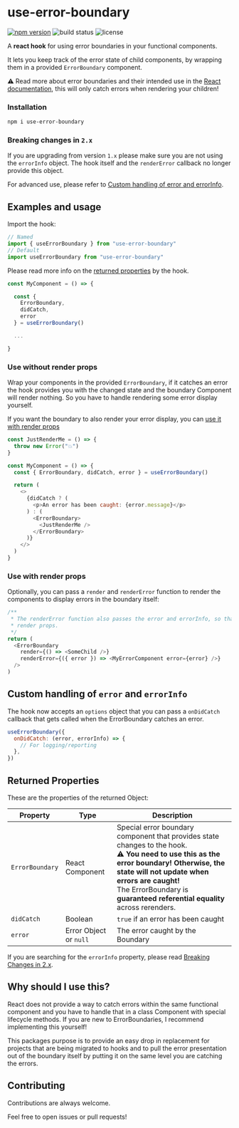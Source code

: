# use-error-boundary

[![npm version](https://img.shields.io/npm/v/use-error-boundary.svg)](https://www.npmjs.com/package/use-error-boundary)
![build status](https://travis-ci.org/JoschuaSchneider/use-error-boundary.svg?branch=master)
![license](https://img.shields.io/npm/l/use-error-boundary.svg)

A **react hook** for using error boundaries in your functional components.

It lets you keep track of the error state of child components, by wrapping them in a provided `ErrorBoundary` component.

:warning: Read more about error boundaries and their intended use in the [React documentation](https://reactjs.org/docs/error-boundaries.html), this will only catch errors when rendering your children!

### Installation

```bash
npm i use-error-boundary
```

### Breaking changes in `2.x`

If you are upgrading from version `1.x` please make sure you are not using the `errorInfo` object.
The hook itself and the `renderError` callback no longer provide this object.

For advanced use, please refer to [Custom handling of error and errorInfo](#custom-handling-of-error-and-errorinfo).

## Examples and usage

Import the hook:

```javascript
// Named
import { useErrorBoundary } from "use-error-boundary"
// Default
import useErrorBoundary from "use-error-boundary"
```

Please read more info on the [returned properties](#returned-properties) by the hook.

```javascript
const MyComponent = () => {

  const {
    ErrorBoundary,
    didCatch,
    error
  } = useErrorBoundary()

  ...

}
```

### Use without render props

Wrap your components in the provided `ErrorBoundary`,
if it catches an error the hook provides you with the changed state and the boundary Component will render nothing. So you have to handle rendering some error display yourself.

If you want the boundary to also render your error display, you can [use it with render props](#use-with-render-props)

```javascript
const JustRenderMe = () => {
  throw new Error("💥")
}

const MyComponent = () => {
  const { ErrorBoundary, didCatch, error } = useErrorBoundary()

  return (
    <>
      {didCatch ? (
        <p>An error has been caught: {error.message}</p>
      ) : (
        <ErrorBoundary>
          <JustRenderMe />
        </ErrorBoundary>
      )}
    </>
  )
}
```

### Use with render props

Optionally, you can pass a `render` and `renderError` function to render the components to display errors in the boundary itself:

```javascript
/**
 * The renderError function also passes the error and errorInfo, so that you can display it using
 * render props.
 */
return (
  <ErrorBoundary
    render={() => <SomeChild />}
    renderError={({ error }) => <MyErrorComponent error={error} />}
  />
)
```

## Custom handling of `error` and `errorInfo`

The hook now accepts an `options` object that you can pass a `onDidCatch` callback that gets called when the ErrorBoundary catches an error.

```js
useErrorBoundary({
  onDidCatch: (error, errorInfo) => {
    // For logging/reporting
  },
})
```

## Returned Properties

These are the properties of the returned Object:

| Property        | Type                   | Description                                                                                                                                                                                                                                                                           |
| --------------- | ---------------------- | ------------------------------------------------------------------------------------------------------------------------------------------------------------------------------------------------------------------------------------------------------------------------------------- |
| `ErrorBoundary` | React Component        | Special error boundary component that provides state changes to the hook. <br>:warning: **You need to use this as the error boundary! Otherwise, the state will not update when errors are caught!** <br> The ErrorBoundary is **guaranteed referential equality** across rerenders. |
| `didCatch`      | Boolean                | `true` if an error has been caught                                                                                                                                                                                                                                               |
| `error`         | Error Object or `null` | The error caught by the Boundary                                                                                                                                                                                                                                                     |

If you are searching for the `errorInfo` property, please read [Breaking Changes in 2.x](#breaking-changes-in-2x).

## Why should I use this?

React does not provide a way to catch errors within the same functional component and you have to handle that in a class Component with special lifecycle methods.
If you are new to ErrorBoundaries, I recommend implementing this yourself!

This packages purpose is to provide an easy drop in replacement for projects that are being migrated to hooks and to pull the error presentation out of the boundary itself by putting it on the same level you are catching the errors.

## Contributing

Contributions are always welcome.

Feel free to open issues or pull requests!
